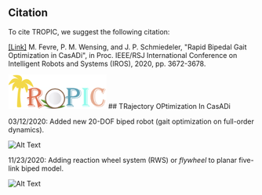 
## Citation

To cite TROPIC, we suggest the following citation:

[[Link]](https://github.com/fevrem/TROPIC/blob/master/MF_PMW_JPS_IROS2020_TROPIC.pdf) M. Fevre, P. M. Wensing, and J. P. Schmiedeler, "Rapid Bipedal Gait Optimization in CasADi", in Proc. IEEE/RSJ International Conference on Intelligent Robots and Systems (IROS), 2020, pp. 3672-3678.

<img src="images/logo.png" width="200"> ## TRajectory OPtimization In CasADi

03/12/2020: Added new 20-DOF biped robot (gait optimization on full-order dynamics).


![Alt Text](https://github.com/fevrem/TROPIC/blob/master/examples/spatial-20-dof-biped/anim_biped_20_DOF.gif)



11/23/2020: Adding reaction wheel system (RWS) or *flywheel* to planar five-link biped model.

![Alt Text](https://github.com/fevrem/TROPIC/blob/master/examples/planar-8-dof-biped-flywheel/planar-8dof-biped-flywheel.gif)